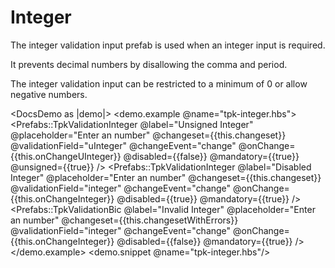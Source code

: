 # Integer

The integer validation input prefab is used when an integer input is required.

It prevents decimal numbers by disallowing the comma and period.

The integer validation input can be restricted to a minimum of 0 or allow negative numbers.

<DocsDemo as |demo|>
  <demo.example @name="tpk-integer.hbs">
      <Prefabs::TpkValidationInteger
        @label="Unsigned Integer"
        @placeholder="Enter an number"
        @changeset={{this.changeset}} 
        @validationField="uInteger"
        @changeEvent="change"
        @onChange={{this.onChangeUInteger}}
        @disabled={{false}}
        @mandatory={{true}}
        @unsigned={{true}}
      />
      <Prefabs::TpkValidationInteger
        @label="Disabled Integer"
        @placeholder="Enter an number"
        @changeset={{this.changeset}} 
        @validationField="integer"
        @changeEvent="change"
        @onChange={{this.onChangeInteger}}
        @disabled={{true}}
        @mandatory={{true}}
      />
      <Prefabs::TpkValidationBic
        @label="Invalid Integer"
        @placeholder="Enter an number"
        @changeset={{this.changesetWithErrors}} 
        @validationField="integer"
        @changeEvent="change"
        @onChange={{this.onChangeInteger}}
        @disabled={{false}}
        @mandatory={{true}}
      />
  </demo.example>
  <demo.snippet @name="tpk-integer.hbs"/>
</DocsDemo>

